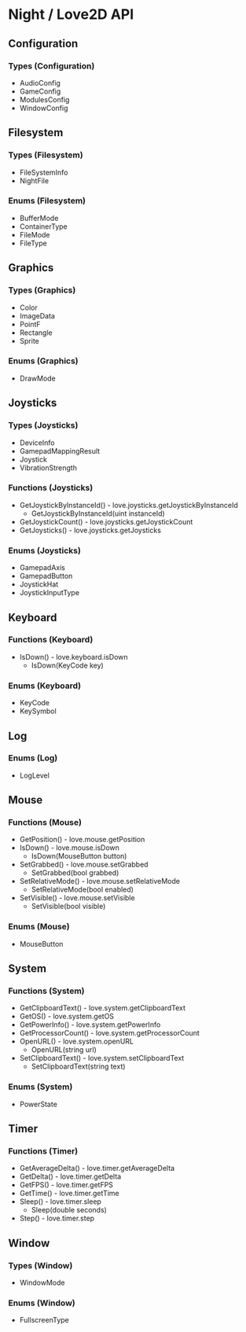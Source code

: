 # Night / Love2D API

## Configuration

### Types (Configuration)

- AudioConfig
- GameConfig
- ModulesConfig
- WindowConfig

## Filesystem

### Types (Filesystem)

- FileSystemInfo
- NightFile

### Enums (Filesystem)

- BufferMode
- ContainerType
- FileMode
- FileType

## Graphics

### Types (Graphics)

- Color
- ImageData
- PointF
- Rectangle
- Sprite

### Enums (Graphics)

- DrawMode

## Joysticks

### Types (Joysticks)

- DeviceInfo
- GamepadMappingResult
- Joystick
- VibrationStrength

### Functions (Joysticks)

- GetJoystickByInstanceId() - love.joysticks.getJoystickByInstanceId
  - GetJoystickByInstanceId(uint instanceId)
- GetJoystickCount() - love.joysticks.getJoystickCount
- GetJoysticks() - love.joysticks.getJoysticks

### Enums (Joysticks)

- GamepadAxis
- GamepadButton
- JoystickHat
- JoystickInputType

## Keyboard

### Functions (Keyboard)

- IsDown() - love.keyboard.isDown
  - IsDown(KeyCode key)

### Enums (Keyboard)

- KeyCode
- KeySymbol

## Log

### Enums (Log)

- LogLevel

## Mouse

### Functions (Mouse)

- GetPosition() - love.mouse.getPosition
- IsDown() - love.mouse.isDown
  - IsDown(MouseButton button)
- SetGrabbed() - love.mouse.setGrabbed
  - SetGrabbed(bool grabbed)
- SetRelativeMode() - love.mouse.setRelativeMode
  - SetRelativeMode(bool enabled)
- SetVisible() - love.mouse.setVisible
  - SetVisible(bool visible)

### Enums (Mouse)

- MouseButton

## System

### Functions (System)

- GetClipboardText() - love.system.getClipboardText
- GetOS() - love.system.getOS
- GetPowerInfo() - love.system.getPowerInfo
- GetProcessorCount() - love.system.getProcessorCount
- OpenURL() - love.system.openURL
  - OpenURL(string url)
- SetClipboardText() - love.system.setClipboardText
  - SetClipboardText(string text)

### Enums (System)

- PowerState

## Timer

### Functions (Timer)

- GetAverageDelta() - love.timer.getAverageDelta
- GetDelta() - love.timer.getDelta
- GetFPS() - love.timer.getFPS
- GetTime() - love.timer.getTime
- Sleep() - love.timer.sleep
  - Sleep(double seconds)
- Step() - love.timer.step

## Window

### Types (Window)

- WindowMode

### Enums (Window)

- FullscreenType
